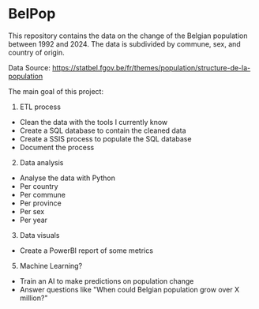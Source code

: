 # BelPop

This repository contains the data on the change of the Belgian population between 1992 and 2024.
The data is subdivided by commune, sex, and country of origin. 

Data Source: https://statbel.fgov.be/fr/themes/population/structure-de-la-population

The main goal of this project:
  
  1. ETL process
  - Clean the data with the tools I currently know
  - Create a SQL database to contain the cleaned data
  - Create a SSIS process to populate the SQL database
  - Document the process

  2. Data analysis
  - Analyse the data with Python
  - Per country
  - Per commune
  - Per province
  - Per sex
  - Per year

  3. Data visuals
  - Create a PowerBI report of some metrics

  5. Machine Learning?
  - Train an AI to make predictions on population change
  - Answer questions like "When could Belgian population grow over X million?"
  
  
